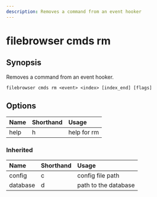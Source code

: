 ```yaml
---
description: Removes a command from an event hooker
---
```


# filebrowser cmds rm

## Synopsis

Removes a command from an event hooker.

```text
filebrowser cmds rm <event> <index> [index_end] [flags]
```

## Options

| Name | Shorthand | Usage |
| :--- | :--- | :--- |
| help | h | help for rm |

### Inherited

| Name | Shorthand | Usage |
| :--- | :--- | :--- |
| config | c | config file path |
| database | d | path to the database |

